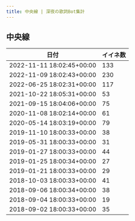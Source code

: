 ```yaml
---
title: 中央線 | 深夜の歌詞Bot集計
---
```

## 中央線

|日付|イイネ数|
|-|-|
|2022-11-11 18:02:45+00:00|133|
|2022-11-09 18:02:43+00:00|230|
|2022-06-25 18:02:31+00:00|117|
|2021-10-22 18:05:31+00:00|53|
|2021-09-15 18:04:06+00:00|75|
|2020-11-08 18:02:14+00:00|61|
|2020-05-14 18:03:19+00:00|79|
|2019-11-10 18:00:33+00:00|38|
|2019-05-31 18:00:33+00:00|31|
|2019-01-27 18:00:33+00:00|44|
|2019-01-25 18:00:34+00:00|27|
|2019-01-21 18:00:33+00:00|29|
|2018-10-03 18:00:33+00:00|41|
|2018-09-06 18:00:34+00:00|38|
|2018-09-04 18:00:33+00:00|19|
|2018-09-02 18:00:33+00:00|35|
